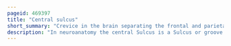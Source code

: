 ```yaml
---
pageid: 469397
title: "Central sulcus"
short_summary: "Crevice in the brain separating the frontal and parietal lobes"
description: "In neuroanatomy the central Sulcus is a Sulcus or groove in the cerebral Cortex of Vertebrates. It is sometimes confused with the longitudinal Fissure."
---
```

